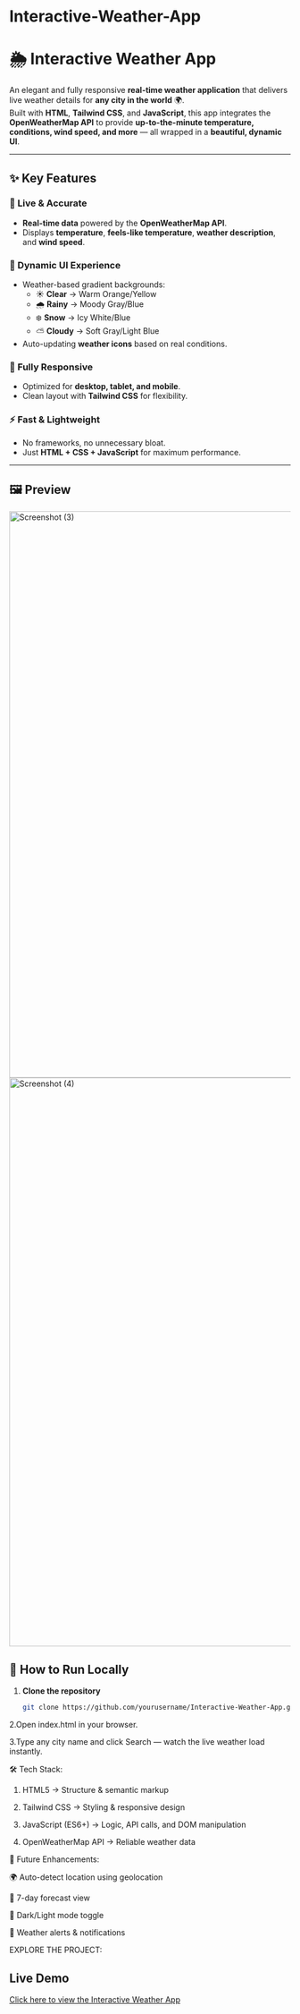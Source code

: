 # Interactive-Weather-App
# 🌦️ Interactive Weather App

An elegant and fully responsive **real-time weather application** that delivers live weather details for **any city in the world** 🌍.  
Built with **HTML**, **Tailwind CSS**, and **JavaScript**, this app integrates the **OpenWeatherMap API** to provide **up-to-the-minute temperature, conditions, wind speed, and more** — all wrapped in a **beautiful, dynamic UI**.

---

## ✨ Key Features

### 🎯 Live & Accurate

- **Real-time data** powered by the **OpenWeatherMap API**.
- Displays **temperature**, **feels-like temperature**, **weather description**, and **wind speed**.

### 🎨 Dynamic UI Experience

- Weather-based gradient backgrounds:
  - ☀️ **Clear** → Warm Orange/Yellow
  - 🌧 **Rainy** → Moody Gray/Blue
  - ❄️ **Snow** → Icy White/Blue
  - ⛅ **Cloudy** → Soft Gray/Light Blue
- Auto-updating **weather icons** based on real conditions.

### 📱 Fully Responsive

- Optimized for **desktop, tablet, and mobile**.
- Clean layout with **Tailwind CSS** for flexibility.

### ⚡ Fast & Lightweight

- No frameworks, no unnecessary bloat.
- Just **HTML + CSS + JavaScript** for maximum performance.

---

## 🖼️ Preview

<img width="1920" height="1013" alt="Screenshot (3)" src="https://github.com/user-attachments/assets/34a7aac3-b0b8-4930-a89b-ebe06d1e945d" />


<img width="1894" height="1017" alt="Screenshot (4)" src="https://github.com/user-attachments/assets/0051c3f9-65bf-44b2-acfd-2675ac764293" />


## 🚀 How to Run Locally

1. **Clone the repository**
   ```bash
   git clone https://github.com/yourusername/Interactive-Weather-App.git
   
2.Open index.html in your browser.

3.Type any city name and click Search — watch the live weather load instantly.

🛠️ Tech Stack:

1. HTML5 → Structure & semantic markup

2. Tailwind CSS → Styling & responsive design

3. JavaScript (ES6+) → Logic, API calls, and DOM manipulation

4. OpenWeatherMap API → Reliable weather data

📌 Future Enhancements:

🌍 Auto-detect location using geolocation

📅 7-day forecast view

🌙 Dark/Light mode toggle

🔔 Weather alerts & notifications

EXPLORE THE PROJECT:

## Live Demo  

[Click here to view the Interactive Weather App](https://interactive-weather-app-virid.vercel.app)


